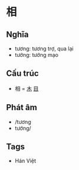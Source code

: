 # 相

## Nghĩa

* tương: tương trợ, qua lại
* tướng: tướng mạo

## Cấu trúc
* 相 = [木](木.md) [目](目.md)

## Phát âm

* /tương
* tướng/

## Tags
* Hán Việt

<script>window.HANZI_FIELD='相';</script>
